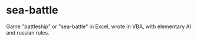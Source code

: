 # sea-battle
Game "battleship" or "sea-battle" in Excel, wrote in VBA, with elementary AI and russian rules.
